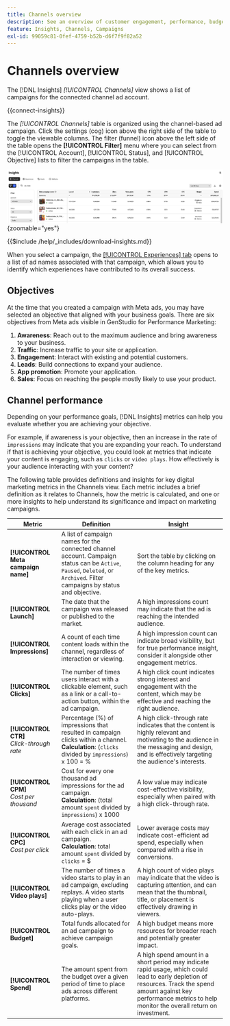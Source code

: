 ```yaml
---
title: Channels overview
description: See an overview of customer engagement, performance, budget, and expenditures for marketing campaigns in Adobe GenStudio for Performance Marketing.
feature: Insights, Channels, Campaigns
exl-id: 99059c81-0fef-4759-b52b-d6f7f9f82a52
---
```

# Channels overview

The [!DNL Insights] _[!UICONTROL Channels]_ view shows a list of campaigns for the connected channel ad account.

{{connect-insights}}

The _[!UICONTROL Channels]_ table is organized using the channel-based ad campaign. Click the settings (cog) icon above the right side of the table to toggle the viewable columns. The filter (funnel) icon above the left side of the table opens the **[!UICONTROL Filter]** menu where you can select from the [!UICONTROL Account], [!UICONTROL Status], and [!UICONTROL Objective] lists to filter the campaigns in the table.

![Channels filter and table](/help/assets/insights-channels-filter.png){zoomable="yes"}

{{$include /help/_includes/download-insights.md}}

When you select a campaign, the [[!UICONTROL Experiences] tab](experiences.md) opens to a list of ad names associated with that campaign, which allows you to identify which experiences have contributed to its overall success.

## Objectives

At the time that you created a campaign with Meta ads, you may have selected an objective that aligned with your business goals. There are six objectives from Meta ads visible in GenStudio for Performance Marketing:

1. **Awareness**: Reach out to the maximum audience and bring awareness to your business.
1. **Traffic**: Increase traffic to your site or application.
1. **Engagement**: Interact with existing and potential customers.
1. **Leads**: Build connections to expand your audience.
1. **App promotion**: Promote your application.
1. **Sales**: Focus on reaching the people mostly likely to use your product.

## Channel performance

Depending on your performance goals, [!DNL Insights] metrics can help you evaluate whether you are achieving your objective.

For example, if awareness is your objective, then an increase in the rate of `impressions` may indicate that you are expanding your reach. To understand if that is achieving your objective, you could look at metrics that indicate your content is engaging, such as `clicks` or `video plays`. How effectively is your audience interacting with your content?

The following table provides definitions and insights for key digital marketing metrics in the Channels view. Each metric includes a brief definition as it relates to Channels, how the metric is calculated, and one or more insights to help understand its significance and impact on marketing campaigns.

| Metric      | Definition                    | Insight                          |
| ----------- | ----------------------------- | -------------------------------- |
| **[!UICONTROL Meta campaign name]** | A list of campaign names for the connected channel account. Campaign status can be `Active`, `Paused`, `Deleted`, or `Archived`. Filter campaigns by status and objective. | Sort the table by clicking on the column heading for any of the key metrics. |
| **[!UICONTROL Launch]**      | The date that the campaign was released or published to the market. | A high impressions count may indicate that the ad is reaching the intended audience. |
| **[!UICONTROL Impressions]** | A count of each time content loads within the channel, regardless of interaction or viewing. | A high impression count can indicate broad visibility, but for true performance insight, consider it alongside other engagement metrics. |
| **[!UICONTROL Clicks]**      | The number of times users interact with a clickable element, such as a link or a call-to-action button, within the ad campaign. | A high click count indicates strong interest and engagement with the content, which may be effective and reaching the right audience. |
| **[!UICONTROL CTR]**<br>_Click-through rate_ | Percentage (%) of impressions that resulted in campaign clicks within a channel.<br>**Calculation**: (`clicks` divided by `impressions`) x 100 = % | A high click-through rate indicates that the content is highly relevant and motivating to the audience in the messaging and design, and is effectively targeting the audience's interests. |
| **[!UICONTROL CPM]**<br>_Cost per thousand_ | Cost for every one thousand ad impressions for the ad campaign. <br>**Calculation**: (total amount `spent` divided by `impressions`) x 1000 | A low value may indicate cost-effective visibility, especially when paired with a high click-through rate. |
| **[!UICONTROL CPC]**<br>_Cost per click_ | Average cost associated with each click in an ad campaign.<br>**Calculation**: total amount `spent` divided by `clicks` = $ | Lower average costs may indicate cost-efficient ad spend, especially when compared with a rise in conversions. |
| **[!UICONTROL Video plays]** | The number of times a video starts to play in an ad campaign, excluding replays. A video starts playing when a user clicks play or the video auto-plays. | A high count of video plays may indicate that the video is capturing attention, and can mean that the thumbnail, title, or placement is effectively drawing in viewers. |
| **[!UICONTROL Budget]**      | Total funds allocated for an ad campaign to achieve campaign goals. | A high budget means more resources for broader reach and potentially greater impact. |
| **[!UICONTROL Spend]**       | The amount spent from the budget over a given period of time to place ads across different platforms. | A high spend amount in a short period may indicate rapid usage, which could lead to early depletion of resources. Track the spend amount against key performance metrics to help monitor the overall return on investment. |
